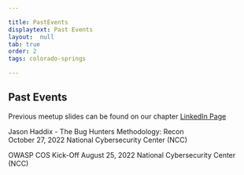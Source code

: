 ```yaml
---

title: PastEvents
displaytext: Past Events
layout:  null
tab: true
order: 2
tags: colorado-springs

---
```

## Past Events
Previous meetup slides can be found on our chapter [LinkedIn Page](https://www.linkedin.com/groups/14141110/)

Jason Haddix - The Bug Hunters Methodology: Recon <br> 
October 27, 2022
National Cybersecurity Center (NCC)

OWASP COS Kick-Off
August 25, 2022
National Cybersecurity Center (NCC)